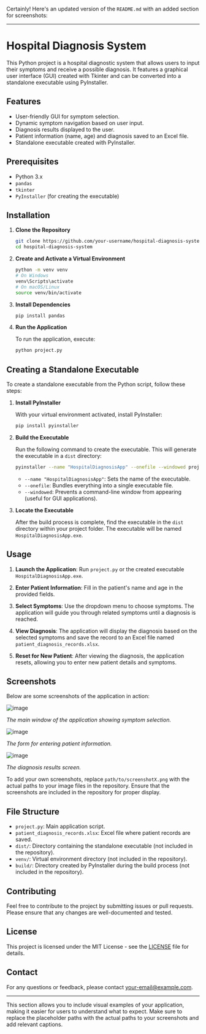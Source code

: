 Certainly! Here's an updated version of the `README.md` with an added section for screenshots:

---

# Hospital Diagnosis System

This Python project is a hospital diagnostic system that allows users to input their symptoms and receive a possible diagnosis. It features a graphical user interface (GUI) created with Tkinter and can be converted into a standalone executable using PyInstaller.

## Features

- User-friendly GUI for symptom selection.
- Dynamic symptom navigation based on user input.
- Diagnosis results displayed to the user.
- Patient information (name, age) and diagnosis saved to an Excel file.
- Standalone executable created with PyInstaller.

## Prerequisites

- Python 3.x
- `pandas`
- `tkinter`
- `PyInstaller` (for creating the executable)

## Installation

1. **Clone the Repository**

   ```bash
   git clone https://github.com/your-username/hospital-diagnosis-system.git
   cd hospital-diagnosis-system
   ```

2. **Create and Activate a Virtual Environment**

   ```bash
   python -m venv venv
   # On Windows
   venv\Scripts\activate
   # On macOS/Linux
   source venv/bin/activate
   ```

3. **Install Dependencies**

   ```bash
   pip install pandas
   ```

4. **Run the Application**

   To run the application, execute:

   ```bash
   python project.py
   ```

## Creating a Standalone Executable

To create a standalone executable from the Python script, follow these steps:

1. **Install PyInstaller**

   With your virtual environment activated, install PyInstaller:

   ```bash
   pip install pyinstaller
   ```

2. **Build the Executable**

   Run the following command to create the executable. This will generate the executable in a `dist` directory:

   ```bash
   pyinstaller --name "HospitalDiagnosisApp" --onefile --windowed project.py
   ```

   - `--name "HospitalDiagnosisApp"`: Sets the name of the executable.
   - `--onefile`: Bundles everything into a single executable file.
   - `--windowed`: Prevents a command-line window from appearing (useful for GUI applications).

3. **Locate the Executable**

   After the build process is complete, find the executable in the `dist` directory within your project folder. The executable will be named `HospitalDiagnosisApp.exe`.

## Usage

1. **Launch the Application**:
   Run `project.py` or the created executable `HospitalDiagnosisApp.exe`.

2. **Enter Patient Information**:
   Fill in the patient's name and age in the provided fields.

3. **Select Symptoms**:
   Use the dropdown menu to choose symptoms. The application will guide you through related symptoms until a diagnosis is reached.

4. **View Diagnosis**:
   The application will display the diagnosis based on the selected symptoms and save the record to an Excel file named `patient_diagnosis_records.xlsx`.

5. **Reset for New Patient**:
   After viewing the diagnosis, the application resets, allowing you to enter new patient details and symptoms.

## Screenshots

Below are some screenshots of the application in action:

![image](https://github.com/user-attachments/assets/b1416b10-901a-4aed-b645-132f47b66e82)

*The main window of the application showing symptom selection.*

![image](https://github.com/user-attachments/assets/76e81b02-e70f-4177-baf4-d6fab032045c)

*The form for entering patient information.*

![image](https://github.com/user-attachments/assets/33e1cf78-83ec-4181-a6fc-3d113dc6d5fa)

*The diagnosis results screen.*

To add your own screenshots, replace `path/to/screenshotX.png` with the actual paths to your image files in the repository. Ensure that the screenshots are included in the repository for proper display.

## File Structure

- `project.py`: Main application script.
- `patient_diagnosis_records.xlsx`: Excel file where patient records are saved.
- `dist/`: Directory containing the standalone executable (not included in the repository).
- `venv/`: Virtual environment directory (not included in the repository).
- `build/`: Directory created by PyInstaller during the build process (not included in the repository).

## Contributing

Feel free to contribute to the project by submitting issues or pull requests. Please ensure that any changes are well-documented and tested.

## License

This project is licensed under the MIT License - see the [LICENSE](LICENSE) file for details.

## Contact

For any questions or feedback, please contact [your-email@example.com](mailto:your-email@example.com).

---

This section allows you to include visual examples of your application, making it easier for users to understand what to expect. Make sure to replace the placeholder paths with the actual paths to your screenshots and add relevant captions.
